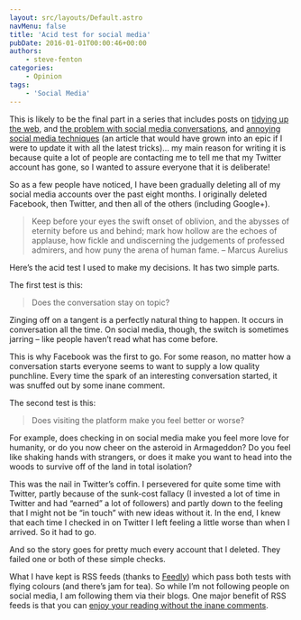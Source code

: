 ```yaml
---
layout: src/layouts/Default.astro
navMenu: false
title: 'Acid test for social media'
pubDate: 2016-01-01T00:00:46+00:00
authors:
    - steve-fenton
categories:
    - Opinion
tags:
    - 'Social Media'
---
```


This is likely to be the final part in a series that includes posts on [tidying up the web](/2015/10/tidying-up-the-web/), and [the problem with social media conversations](/2015/10/social-media-conversations/), and [annoying social media techniques](/2013/02/5-annoying-social-media-techniques/) (an article that would have grown into an epic if I were to update it with all the latest tricks)… my main reason for writing it is because quite a lot of people are contacting me to tell me that my Twitter account has gone, so I wanted to assure everyone that it is deliberate!

So as a few people have noticed, I have been gradually deleting all of my social media accounts over the past eight months. I originally deleted Facebook, then Twitter, and then all of the others (including Google+).

> Keep before your eyes the swift onset of oblivion, and the abysses of eternity before us and behind; mark how hollow are the echoes of applause, how fickle and undiscerning the judgements of professed admirers, and how puny the arena of human fame. – Marcus Aurelius

Here’s the acid test I used to make my decisions. It has two simple parts.

The first test is this:

> Does the conversation stay on topic?

Zinging off on a tangent is a perfectly natural thing to happen. It occurs in conversation all the time. On social media, though, the switch is sometimes jarring – like people haven’t read what has come before.

This is why Facebook was the first to go. For some reason, no matter how a conversation starts everyone seems to want to supply a low quality punchline. Every time the spark of an interesting conversation started, it was snuffed out by some inane comment.

The second test is this:

> Does visiting the platform make you feel better or worse?

For example, does checking in on social media make you feel more love for humanity, or do you now cheer on the asteroid in Armageddon? Do you feel like shaking hands with strangers, or does it make you want to head into the woods to survive off of the land in total isolation?

This was the nail in Twitter’s coffin. I persevered for quite some time with Twitter, partly because of the sunk-cost fallacy (I invested a lot of time in Twitter and had “earned” a lot of followers) and partly down to the feeling that I might not be “in touch” with new ideas without it. In the end, I knew that each time I checked in on Twitter I left feeling a little worse than when I arrived. So it had to go.

And so the story goes for pretty much every account that I deleted. They failed one or both of these simple checks.

What I have kept is RSS feeds (thanks to [Feedly](http://feedly.com/)) which pass both tests with flying colours (and there’s jam for tea). So while I’m not following people on social media, I am following them via their blogs. One major benefit of RSS feeds is that you can [enjoy your reading without the inane comments](/2011/09/blog-comments/).